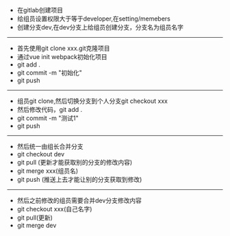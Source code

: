 * 在gitlab创建项目
* 给组员设置权限大于等于developer,在setting/memebers
* 创建分支dev,在dev分支上给组员创建分支，分支名为组员名字  
---
* 首先使用git clone xxx.git克隆项目
* 通过vue init webpack初始化项目
* git add .
* git commit -m "初始化"
* git push  
---
* 组员git clone,然后切换分支到个人分支git checkout xxx
* 然后修改代码，git add .
* git commit -m "测试1"
* git push  
---
* 然后统一由组长合并分支
* git checkout dev
* git pull  (更新才能获取别的分支的修改内容)
* git merge xxx(组员名)
* git push (推送上去才能让别的分支获取到修改)  
---
* 然后之前修改的组员需要合并dev分支修改内容
* git checkout xxx(自己名字)
* git pull(更新)
* git merge dev  

